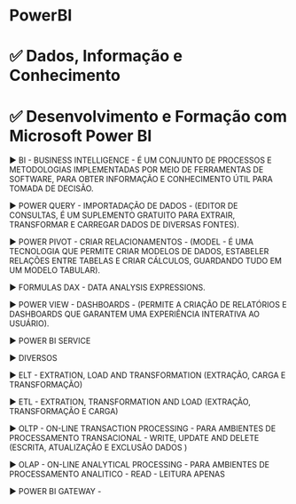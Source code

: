 # PowerBI
# ✅ Dados, Informação e Conhecimento
# ✅ Desenvolvimento e Formação com Microsoft Power BI

▶ BI - BUSINESS INTELLIGENCE - É UM CONJUNTO DE PROCESSOS E METODOLOGIAS IMPLEMENTADAS POR MEIO DE FERRAMENTAS DE SOFTWARE, PARA OBTER INFORMAÇÃO E CONHECIMENTO ÚTIL PARA TOMADA DE DECISÃO.

▶ POWER QUERY - IMPORTADAÇÃO DE DADOS - (EDITOR DE CONSULTAS, É UM SUPLEMENTO GRATUITO PARA EXTRAIR, TRANSFORMAR E CARREGAR DADOS DE DIVERSAS FONTES).

▶ POWER PIVOT - CRIAR RELACIONAMENTOS - (MODEL - É UMA TECNOLOGIA QUE PERMITE CRIAR MODELOS DE DADOS, ESTABELER RELAÇÕES ENTRE TABELAS E CRIAR CÁLCULOS, GUARDANDO TUDO EM UM MODELO TABULAR).

▶ FORMULAS DAX - DATA ANALYSIS EXPRESSIONS.

▶ POWER VIEW - DASHBOARDS - (PERMITE A CRIAÇÃO DE RELATÓRIOS E DASHBOARDS QUE GARANTEM UMA EXPERIÊNCIA INTERATIVA AO USUÁRIO).

▶ POWER BI SERVICE

▶ DIVERSOS

▶ ELT - EXTRATION, LOAD AND TRANSFORMATION (EXTRAÇÃO, CARGA E TRANSFORMAÇÃO)

▶ ETL - EXTRATION, TRANSFORMATION AND LOAD (EXTRAÇÃO, TRANSFORMAÇÃO E CARGA)

▶ OLTP - ON-LINE TRANSACTION PROCESSING - PARA AMBIENTES DE PROCESSAMENTO TRANSACIONAL - WRITE, UPDATE AND DELETE (ESCRITA, ATUALIZAÇÃO E EXCLUSÃO DADOS )

▶ OLAP - ON-LINE ANALYTICAL PROCESSING - PARA AMBIENTES DE PROCESSAMENTO ANALITICO - READ - LEITURA APENAS

▶ POWER BI GATEWAY -

